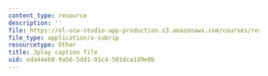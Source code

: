```yaml
---
content_type: resource
description: ''
file: https://ol-ocw-studio-app-production.s3.amazonaws.com/courses/res-tll-004-stem-concept-videos-fall-2013/eda44eb09a565dd191c4501dca1d9e0b_zRslv221V9c.vtt
file_type: application/x-subrip
resourcetype: Other
title: 3play caption file
uid: eda44eb0-9a56-5dd1-91c4-501dca1d9e0b
---
```

